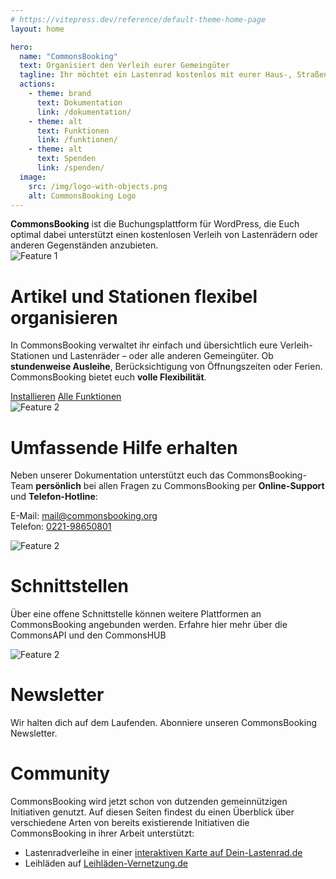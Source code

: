 ```yaml
---
# https://vitepress.dev/reference/default-theme-home-page
layout: home

hero:
  name: "CommonsBooking"
  text: Organisiert den Verleih eurer Gemeingüter
  tagline: Ihr möchtet ein Lastenrad kostenlos mit eurer Haus-, Straßen oder Stadt-Gemeinschaft teilen? Ihr wollt Gegenstände wie Werkzeuge oder Biertische gemeinsam nutzen?
  actions:
    - theme: brand
      text: Dokumentation
      link: /dokumentation/
    - theme: alt
      text: Funktionen
      link: /funktionen/
    - theme: alt
      text: Spenden
      link: /spenden/
  image:
    src: /img/logo-with-objects.png
    alt: CommonsBooking Logo
---
```


<div class="cb-infobox">
<strong>CommonsBooking</strong> ist die Buchungsplattform für WordPress, die Euch optimal dabei unterstützt einen kostenlosen Verleih von Lastenrädern oder anderen Gegenständen anzubieten.
</div>

<div class="feature-section">

  <div class="feature-row">
    <img src="/img/icon-buchung.png" alt="Feature 1" class="feature-image" style="max-width: 150px" />
    <div class="feature-text">
      <h1>Artikel und Stationen flexibel organisieren</h1>
        <p>
            In CommonsBooking verwaltet ihr einfach und übersichtlich eure Verleih-Stationen und Lastenräder – oder alle
            anderen Gemeingüter. Ob <strong>stundenweise Ausleihe</strong>, Berücksichtigung von Öffnungszeiten oder Ferien.
            CommonsBooking bietet euch <strong>volle Flexibilität</strong>.
        </p>
        <div>
            <a class="cbdoc-button cb-brand" href="/dokumentation/installation/installieren">Installieren</a>
            <a class="cbdoc-button cb-alt" href="/funktionen">Alle Funktionen</a>
        </div>
    </div>
  </div>

  <div class="feature-row reverse">
    <img src="/img/icon-help-alt.png" alt="Feature 2" class="feature-image" style="max-width: 150px" />
    <div class="feature-text">
      <h1>Umfassende Hilfe erhalten</h1>
      <p>Neben unserer Dokumentation unterstützt euch das CommonsBooking-Team <b>persönlich</b> bei allen Fragen zu CommonsBooking per <b>Online-Support</b> und <b>Telefon-Hotline</b>: </p>
      <p> E-Mail: <a href="mailto:mail@commonsbooking.org">mail@commonsbooking.org</a><br> Telefon: <a href= "tel:022198650801">0221-98650801</a></p>
    </div>
  </div>


  <div class="feature-row">
    <img src="/img/icon-api-1.png" alt="Feature 2" class="feature-image" style="max-width: 150px" />
    <div class="feature-text">
      <h1>Schnittstellen</h1>
      <p>Über eine offene Schnittstelle können weitere Plattformen an CommonsBooking angebunden werden. Erfahre hier mehr über die CommonsAPI und den CommonsHUB</p>
    </div>
  </div>

<div class="feature-row reverse">
    <img src="/img/icon-newsletter.png" alt="Feature 2" class="feature-image" style="max-width: 150px" />
    <div class="feature-text">
        <h1>Newsletter</h1>
        <p>Wir halten dich auf dem Laufenden. Abonniere unseren CommonsBooking Newsletter.</p>
    </div>
</div>

<div class="feature-row">
    <div class="feature-text">
        <h1>Community</h1>
        <p>CommonsBooking wird jetzt schon von dutzenden gemeinnützigen Initiativen genutzt. Auf diesen Seiten findest du einen Überblick über verschiedene Arten von bereits existierende Initiativen die CommonsBooking in ihrer Arbeit unterstützt:</p>
        <ul>
            <li>Lastenradverleihe in einer <a href="http://dein-lastenrad.de/wiki/Bestehende_Initiativen_freier_Lastenr%C3%A4der" target="_blank">interaktiven Karte auf Dein-Lastenrad.de</a></li>
            <li>Leihläden auf <a href="https://leihladen-vernetzung.de/liste/" target="_blank">Leihläden-Vernetzung.de</a></li>
        </ul>
    </div>
</div>


  <!-- Weitere Sektionen nach Bedarf -->

</div>
